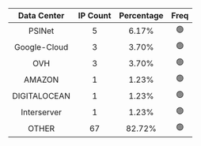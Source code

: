 | Data Center | IP Count | Percentage | Freq |
|:------------:|:--------:|:-----------:|:-----:|
| PSINet | 5 | 6.17% | 🟢 |
| Google-Cloud | 3 | 3.70% | 🟢 |
| OVH | 3 | 3.70% | 🟢 |
| AMAZON | 1 | 1.23% | 🟢 |
| DIGITALOCEAN | 1 | 1.23% | 🟢 |
| Interserver | 1 | 1.23% | 🟢 |
| OTHER | 67 | 82.72% | 🟢 |